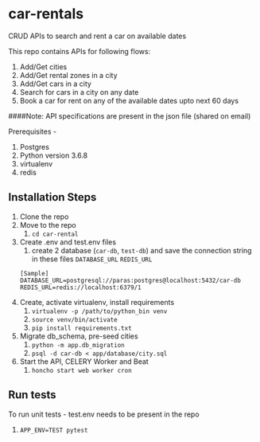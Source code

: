 # car-rentals
CRUD APIs to search and rent a car on available dates

This repo contains APIs for following flows:
1. Add/Get cities
2. Add/Get rental zones in a city
3. Add/Get cars in a city
4. Search for cars in a city on any date
5. Book a car for rent on any of the available dates upto next 60 days

####Note: API specifications are present in the json file (shared on email)


Prerequisites - 
1. Postgres
2. Python version 3.6.8
3. virtualenv
4. redis


## Installation Steps
1. Clone the repo
2. Move to the repo
   1. `cd car-rental`
3. Create .env and test.env files
   1. create 2 database (`car-db`, `test-db`) and save the connection string in these files
   `DATABASE_URL`
   `REDIS_URL`
   ```
   [Sample]
   DATABASE_URL=postgresql://paras:postgres@localhost:5432/car-db
   REDIS_URL=redis://localhost:6379/1
   ```
4. Create, activate virtualenv, install requirements
   1. `virtualenv -p /path/to/python_bin venv`
   2. `source venv/bin/activate`
   3. `pip install requirements.txt`
5. Migrate db_schema, pre-seed cities
   1. `python -m app.db_migration`
   2. `psql -d car-db < app/database/city.sql`
6. Start the API, CELERY Worker and Beat
   1. `honcho start web worker cron`


## Run tests
To run unit tests - test.env needs to be present in the repo
1. `APP_ENV=TEST pytest`


   
